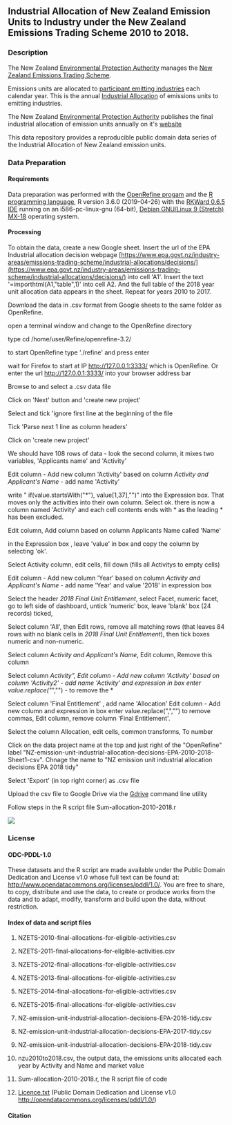 ## Industrial Allocation of New Zealand Emission Units to Industry under the New Zealand Emissions Trading Scheme 2010 to 2018. 

### Description

The New Zealand [Environmental Protection Authority](https://www.epa.govt.nz) manages the [New Zealand Emissions Trading Scheme](https://www.epa.govt.nz/industry-areas/emissions-trading-scheme/). 

Emissions units are allocated to [participant emitting industries](https://www.epa.govt.nz/industry-areas/emissions-trading-scheme/industries-in-the-emissions-trading-scheme/) each calendar year. This is the annual [Industrial Allocation](https://www.epa.govt.nz/industry-areas/emissions-trading-scheme/industrial-allocations/) of emissions units to emitting industries.
    
The New Zealand [Environmental Protection Authority](https://www.epa.govt.nz) publishes the final industrial allocation of emission units annually on it's [website](https://www.epa.govt.nz/industry-areas/emissions-trading-scheme/industrial-allocations/decisions/)

This data repository provides a reproducible public domain data series of the Industrial Allocation of New Zealand emission units.

### Data Preparation

#### Requirements

Data preparation was performed with the [OpenRefine progam](http://github.com/OpenRefine/OpenRefine/) and the [R programming language](https://www.r-project.org/about.html), R version 3.6.0 (2019-04-26) with the [RKWard 0.6.5 IDE](https://rkward.kde.org/) running on an i586-pc-linux-gnu (64-bit), [Debian GNU/Linux 9 (Stretch) MX-18](https://mxlinux.org/index.php) operating system.

#### Processing

To obtain the data, create a new Google sheet. Insert the url of the EPA Industrial allocation decision webpage [https://www.epa.govt.nz/industry-areas/emissions-trading-scheme/industrial-allocations/decisions/](https://www.epa.govt.nz/industry-areas/emissions-trading-scheme/industrial-allocations/decisions/) into cell 'A1'. Insert the text '=importhtml(A1,"table",1)' into cell A2. And the full table of the 2018 year unit allocation data appears in the sheet. Repeat for years 2010 to 2017.

Download the data in .csv format from Google sheets to the same folder as OpenRefine.

open a terminal window and change to the OpenRefine directory

type cd /home/user/Refine/openrefine-3.2/

to start OpenRefine type './refine' and press enter

wait for Firefox to start at IP http://127.0.0.1:3333/ which is OpenRefine. Or enter the url http://127.0.0.1:3333/ into your browser address bar

Browse to and select a .csv data file

Click on 'Next' button and 'create new project' 
 
Select and tick 'ignore first line at the beginning of the file 

Tick 'Parse next 1 line as column headers'

Click on 'create new project'

We should have 108 rows of data - look the second column, it mixes two variables, 'Applicants name' and 'Activity'

Edit column - Add new column 'Activity' based on column *Activity and Applicant's Name* - add name 'Activity'

write " if(value.startsWith("*"), value[1,37],"")" into the Expression box. That moves only the activities into their own column. Select ok. there is now a column named 'Activity' and each cell contents ends with * as the leading * has been excluded.

Edit column, Add column based on column Applicants Name called 'Name'

in the Expression box , leave 'value' in box and copy the column by selecting 'ok'.

Select Activity column, edit cells, fill down (fills all Activitys to empty cells)

Edit column - Add new column 'Year' based on column *Activity and Applicant's Name* - add name 'Year' and value '2018' in expression box

Select the header *2018 Final Unit Entitlement*, select Facet, numeric facet, go to left side of dashboard, untick 'numeric' box, leave 'blank' box (24 records) ticked,

Select column 'All', then Edit rows, remove all matching rows (that leaves 84 rows with no blank cells in *2018 Final Unit Entitlement*), then tick boxes numeric and non-numeric. 

Select column *Activity and Applicant's Name*, Edit column, Remove this column

Select column *Activity", Edit column - Add new column 'Activity' based on column 'Activity2' - add name 'Activity' and expression in box enter value.replace("*","") - to remove the *

Select column 'Final Entitlement' , add name 'Allocation' Edit column - Add new column and expression in box enter value.replace(",","") to remove commas, Edit column, remove column 'Final Entitlement'.

Select the column Allocation, edit cells, common transforms, To number

Click on the data project name at the top and just right of the "OpenRefine" label "NZ-emission-unit-industrial-allocation-decisions-EPA-2010-2018-Sheet1-csv". Chnage the name to "NZ emission unit industrial allocation decisions EPA 2018 tidy"  

Select 'Export' (in top right corner) as .csv file

Upload the csv file to Google Drive via the [Gdrive](https://github.com/prasmussen/gdrive") command line utility

Follow steps in the R script file Sum-allocation-2010-2018.r

![](Emissionunits-2010-2018-560by420.png)

### License

#### ODC-PDDL-1.0

These datasets and the R script are made available under the Public Domain Dedication and License v1.0 whose full text can be found at: http://www.opendatacommons.org/licenses/pddl/1.0/. You are free to share, to copy, distribute and use the data, to create or produce works from the data and to adapt, modify, transform and build upon the data, without restriction.


#### Index of data and script files

1. NZETS-2010-final-allocations-for-eligible-activities.csv

2. NZETS-2011-final-allocations-for-eligible-activities.csv

3. NZETS-2012-final-allocations-for-eligible-activities.csv

4. NZETS-2013-final-allocations-for-eligible-activities.csv

5. NZETS-2014-final-allocations-for-eligible-activities.csv

6. NZETS-2015-final-allocations-for-eligible-activities.csv

7. NZ-emission-unit-industrial-allocation-decisions-EPA-2016-tidy.csv

8. NZ-emission-unit-industrial-allocation-decisions-EPA-2017-tidy.csv

9. NZ-emission-unit-industrial-allocation-decisions-EPA-2018-tidy.csv

10. nzu2010to2018.csv, the output data, the emissions units allocated each year by Activity and Name and market value

11. Sum-allocation-2010-2018.r, the R script file of code

12. [Licence.txt](https://github.com/theecanmole/nzu/blob/master/Licence.txt) (Public Domain  Dedication and License v1.0 http://opendatacommons.org/licenses/pddl/1.0/)

#### Citation

